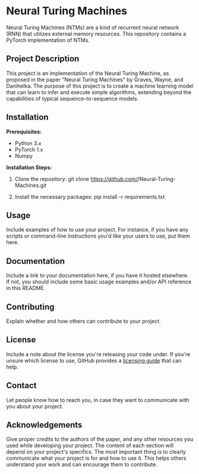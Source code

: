 # Neural Turing Machines

Neural Turing Machines (NTMs) are a kind of recurrent neural network (RNN) that utilizes external memory resources. This repository contains a PyTorch implementation of NTMs.

## Project Description

This project is an implementation of the Neural Turing Machine, as proposed in the paper "Neural Turing Machines" by Graves, Wayne, and Danihelka. The purpose of this project is to create a machine learning model that can learn to infer and execute simple algorithms, extending beyond the capabilities of typical sequence-to-sequence models.

## Installation

**Prerequisites:**
- Python 3.x
- PyTorch 1.x
- Numpy

**Installation Steps:**
1. Clone the repository:
git clone https://github.com/<your-github-username>/Neural-Turing-Machines.git


2. Install the necessary packages:
pip install -r requirements.txt


## Usage

Include examples of how to use your project. For instance, if you have any scripts or command-line instructions you'd like your users to use, put them here.

## Documentation

Include a link to your documentation here, if you have it hosted elsewhere. If not, you should include some basic usage examples and/or API reference in this README.

## Contributing

Explain whether and how others can contribute to your project.

## License

Include a note about the license you're releasing your code under. If you're unsure which license to use, GitHub provides a [licensing guide](https://docs.github.com/en/github/creating-cloning-and-archiving-repositories/licensing-a-repository) that can help.

## Contact

Let people know how to reach you, in case they want to communicate with you about your project.

## Acknowledgements

Give proper credits to the authors of the paper, and any other resources you used while developing your project.
The content of each section will depend on your project's specifics. The most important thing is to clearly communicate what your project is for and how to use it. This helps others understand your work and can encourage them to contribute.
